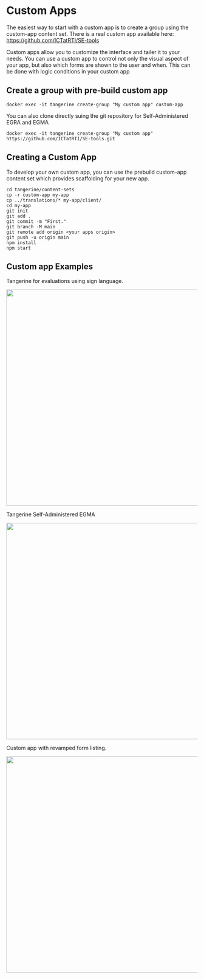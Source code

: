 # Custom Apps


The easiest way to start with a custom app is to create a group using the custom-app content set. There is a real custom app available here: https://github.com/ICTatRTI/SE-tools

Custom apps allow you to customize the interface and tailer it to your needs. You can use a custom app to control not only the visual aspect of your app, but also which forms are shown to the user and when. This can be done with logic conditions in your custom app


## Create a group with pre-build custom app

```
docker exec -it tangerine create-group "My custom app" custom-app
```

You can also clone directly suing the git repository for Self-Administered EGRA and EGMA

```
docker exec -it tangerine create-group "My custom app" https://github.com/ICTatRTI/SE-tools.git
```

## Creating a Custom App

To develop your own custom app, you can use the prebuild custom-app content set which provides scaffolding for your new app.

```
cd tangerine/content-sets
cp -r custom-app my-app
cp ../translations/* my-app/client/
cd my-app
git init
git add .
git commit -m "First."
git branch -M main
git remote add origin <your apps origin> 
git push -u origin main
npm install
npm start
```

## Custom app Examples

Tangerine for evaluations using sign language.

<img src="../../assets/customApp2.png" width="570">

Tangerine Self-Administered EGMA

<img src="../../assets/customApp1.png" width="570">

Custom app with revamped form listing. 

<img src="../../assets/customApp3.png" width="570">

